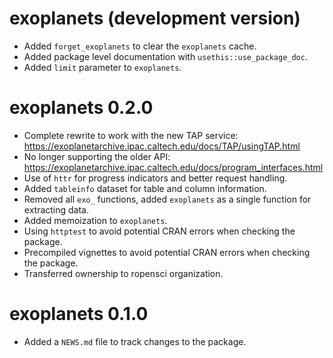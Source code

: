 # exoplanets (development version)

* Added `forget_exoplanets` to clear the `exoplanets` cache.
* Added package level documentation with `usethis::use_package_doc`.
* Added `limit` parameter to `exoplanets`.

# exoplanets 0.2.0

* Complete rewrite to work with the new TAP service: https://exoplanetarchive.ipac.caltech.edu/docs/TAP/usingTAP.html
* No longer supporting the older API: https://exoplanetarchive.ipac.caltech.edu/docs/program_interfaces.html
* Use of `httr` for progress indicators and better request handling.
* Added `tableinfo` dataset for table and column information.
* Removed all `exo_` functions, added `exoplanets` as a single function for extracting data.
* Added memoization to `exoplanets`.
* Using `httptest` to avoid potential CRAN errors when checking the package.
* Precompiled vignettes to avoid potential CRAN errors when checking the package.
* Transferred ownership to ropensci organization.

# exoplanets 0.1.0

* Added a `NEWS.md` file to track changes to the package.
